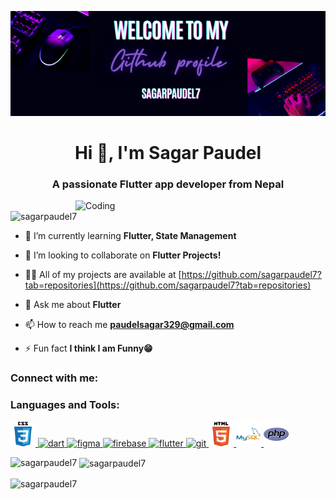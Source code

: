 ![logo](https://github.com/sagarpaudel7/sagarpaudel7/blob/main/welcome%20banner.png)
<h1 align="center">Hi 👋, I'm Sagar Paudel</h1>
<h3 align="center">A passionate Flutter app developer from Nepal</h3>
<img align="right" alt ="Coding" width="400" src="https://user-images.githubusercontent.com/55389276/140866485-8fb1c876-9a8f-4d6a-98dc-08c4981eaf70.gif">

<p align="left"> <img src="https://komarev.com/ghpvc/?username=sagarpaudel7&label=Profile%20views&color=0e75b6&style=flat" alt="sagarpaudel7" /> </p>

- 🌱 I’m currently learning **Flutter, State Management**

- 👯 I’m looking to collaborate on **Flutter Projects!**

- 👨‍💻 All of my projects are available at [https://github.com/sagarpaudel7?tab=repositories](https://github.com/sagarpaudel7?tab=repositories)

- 💬 Ask me about **Flutter**

- 📫 How to reach me **paudelsagar329@gmail.com**

- ⚡ Fun fact **I think I am Funny😁**

<h3 align="left">Connect with me:</h3>
<p align="left">
</p>

<h3 align="left">Languages and Tools:</h3>
<p align="left"> <a href="https://www.w3schools.com/css/" target="_blank" rel="noreferrer"> <img src="https://raw.githubusercontent.com/devicons/devicon/master/icons/css3/css3-original-wordmark.svg" alt="css3" width="40" height="40"/> </a> <a href="https://dart.dev" target="_blank" rel="noreferrer"> <img src="https://www.vectorlogo.zone/logos/dartlang/dartlang-icon.svg" alt="dart" width="40" height="40"/> </a> <a href="https://www.figma.com/" target="_blank" rel="noreferrer"> <img src="https://www.vectorlogo.zone/logos/figma/figma-icon.svg" alt="figma" width="40" height="40"/> </a> <a href="https://firebase.google.com/" target="_blank" rel="noreferrer"> <img src="https://www.vectorlogo.zone/logos/firebase/firebase-icon.svg" alt="firebase" width="40" height="40"/> </a> <a href="https://flutter.dev" target="_blank" rel="noreferrer"> <img src="https://www.vectorlogo.zone/logos/flutterio/flutterio-icon.svg" alt="flutter" width="40" height="40"/> </a> <a href="https://git-scm.com/" target="_blank" rel="noreferrer"> <img src="https://www.vectorlogo.zone/logos/git-scm/git-scm-icon.svg" alt="git" width="40" height="40"/> </a> <a href="https://www.w3.org/html/" target="_blank" rel="noreferrer"> <img src="https://raw.githubusercontent.com/devicons/devicon/master/icons/html5/html5-original-wordmark.svg" alt="html5" width="40" height="40"/> </a> <a href="https://www.mysql.com/" target="_blank" rel="noreferrer"> <img src="https://raw.githubusercontent.com/devicons/devicon/master/icons/mysql/mysql-original-wordmark.svg" alt="mysql" width="40" height="40"/> </a> <a href="https://www.php.net" target="_blank" rel="noreferrer"> <img src="https://raw.githubusercontent.com/devicons/devicon/master/icons/php/php-original.svg" alt="php" width="40" height="40"/> </a> </p>

<p><img align="left" src="https://github-readme-stats.vercel.app/api/top-langs?username=sagarpaudel7&show_icons=true&locale=en&layout=compact" alt="sagarpaudel7" /></p>

<p>&nbsp;<img align="center" src="https://github-readme-stats.vercel.app/api?username=sagarpaudel7&show_icons=true&locale=en" alt="sagarpaudel7" /></p>

<p><img align="center" src="https://github-readme-streak-stats.herokuapp.com/?user=sagarpaudel7&" alt="sagarpaudel7" /></p>



